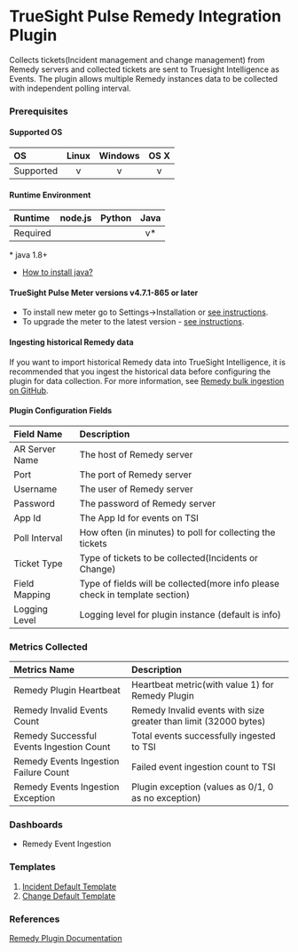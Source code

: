 TrueSight Pulse Remedy Integration Plugin
=========================================

Collects tickets(Incident management and change management) from Remedy servers and collected tickets are sent to Truesight Intelligence as Events. 
The plugin allows multiple Remedy instances data to be collected with independent polling interval.

### Prerequisites

#### Supported OS

|     OS    | Linux | Windows | OS X |
|:----------|:-----:|:-------:|:----:|
| Supported |   v   |    v    |  v   |

#### Runtime Environment

|  Runtime | node.js | Python | Java |
|:---------|:-------:|:------:|:----:|
| Required |         |        |    v*  |
\* java 1.8+ 

* [How to install java?](https://www3.ntu.edu.sg/home/ehchua/programming/howto/JDK_Howto.html)

#### TrueSight Pulse Meter versions v4.7.1-865 or later

- To install new meter go to Settings->Installation or [see instructions](https://help.boundary.com/hc/en-us/sections/200634331-Installation).
- To upgrade the meter to the latest version - [see instructions](https://help.boundary.com/hc/en-us/articles/201573102-Upgrading-the-Boundary-Meter).

#### Ingesting historical Remedy data
If you want to import historical Remedy data into TrueSight Intelligence, it is recommended that you ingest the historical data before configuring the plugin for data collection. For more information, see [Remedy bulk ingestion on GitHub](https://github.com/boundary/remedy-tsi-bulkingestion-script).

#### Plugin Configuration Fields

|Field Name        |Description                                                                    |
|:-----------------|:------------------------------------------------------------------------------|
|AR Server Name    |The host of Remedy server                                            		   |
|Port              |The port of Remedy server                                            		   |
|Username          |The user of Remedy server                                            		   |
|Password          |The password of Remedy server                                        		   |
|App Id            |The App Id for events on TSI                                         		   |
|Poll Interval     |How often (in minutes) to poll for collecting the tickets                    |
|Ticket Type       |Type of tickets to be collected(Incidents or Change)                                      |
|Field Mapping     |Type of fields will be collected(more info please check in template section)   |
|Logging Level     |Logging level for plugin instance (default is info)                            |

### Metrics Collected

|Metrics Name                             |Description                                             |
|:----------------------------------------|:-------------------------------------------------------|
|Remedy Plugin Heartbeat                  | Heartbeat metric(with value 1) for Remedy Plugin       |
|Remedy Invalid Events Count              | Remedy Invalid events with size greater than limit (32000 bytes)     |
|Remedy Successful Events Ingestion Count | Total events successfully ingested to TSI     		   |
|Remedy Events Ingestion Failure Count    | Failed event ingestion count to TSI     	           |
|Remedy Events Ingestion Exception        | Plugin exception (values as 0/1, 0 as no exception)    |

### Dashboards

* Remedy Event Ingestion

### Templates
 1. [Incident Default Template](https://github.com/boundary/meter-plugin-remedy/blob/master/template/incidentDefaultTemplate.json)
 2. [Change Default Template](https://github.com/boundary/meter-plugin-remedy/blob/master/template/changeDefaultTemplate.json)

### References
[Remedy Plugin Documentation](https://docs.bmc.com/docs/display/bti10/Remedy+Plugin)  

